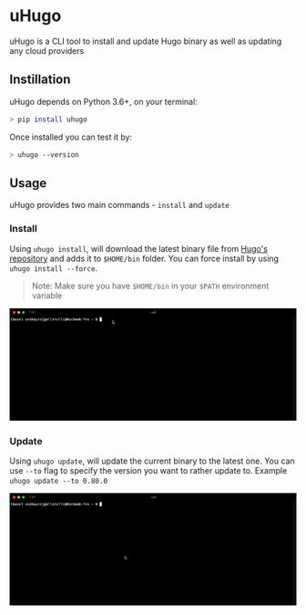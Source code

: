 # uHugo

uHugo is a CLI tool to install and update Hugo binary as well as updating any cloud providers

## Instillation

uHugo depends on Python 3.6+, on your terminal:

```sh
> pip install uhugo
```

Once installed you can test it by:

```sh
> uhugo --version
```

## Usage

uHugo provides two main commands - `install` and `update`

### Install

Using `uhugo install`, will download the latest binary file from [Hugo's repository](https://github.com/gohugoio/hugo) and adds it to `$HOME/bin` folder. You can force install by using `uhugo install --force`.

> Note: Make sure you have `$HOME/bin` in your `$PATH` environment variable

![uhugo install](https://github.com/akshaybabloo/uHugo/raw/main/screenshots/cmd-install.gif)

### Update

Using `uhugo update`, will update the current binary to the latest one. You can use `--to` flag to specify the version you want to rather update to. Example `uhugo update --to 0.80.0`

![uhugo update](https://github.com/akshaybabloo/uHugo/raw/main/screenshots/cmd-update.gif)
